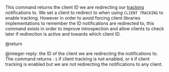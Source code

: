 This command returns the client ID we are redirecting our
[tracking](/topics/client-side-caching) notifications to. We set a client
to redirect to when using `CLIENT TRACKING` to enable tracking. However in
order to avoid forcing client libraries implementations to remember the
ID notifications are redirected to, this command exists in order to improve
introspection and allow clients to check later if redirection is active
and towards which client ID.

@return

@integer-reply: the ID of the client we are redirecting the notifications to. The command returns `-1` if client tracking is not enabled, or `0` if client tracking is enabled but we are not redirecting the notifications to any client.
